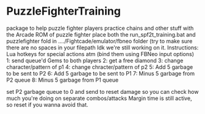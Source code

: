 # PuzzleFighterTraining
package to help puzzle fighter players practice chains and other stuff with the Arcade ROM of puzzle fighter
place both the run_spf2t_training.bat and puzzlefighter fold in ..../Fightcade/emulator/fbneo folder (try to make sure there are no spaces in your filepath
Idk we're still working on it. 
Instructions:
Lua hotkeys for special actions atm (bind them using FBNeo input options)
1: send queue'd Gems to both players
2: get a free diamond
3: change character/pattern of p1
4: change chracter/pattern of p2
5: Add 5 garbage to be sent to P2
6: Add 5 garbage to be sent to P1
7: Minus 5 garbage from P2 queue
8: Minus 5 garbage from P1 queue

set P2 garbage queue to 0 and send to reset damage so you can check how much you're doing on separate combos/attacks 
Margin time is still active, so reset if you wanna avoid that. 
